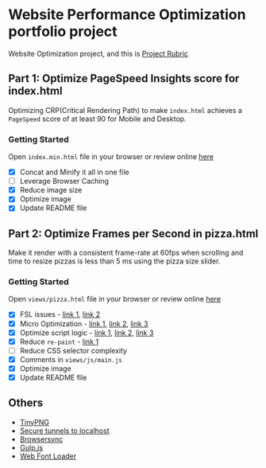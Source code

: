 # Website Performance Optimization portfolio project
Website Optimization project, and this is [Project Rubric](https://review.udacity.com/#!/projects/2735848561/rubric)

## Part 1: Optimize PageSpeed Insights score for index.html
Optimizing CRP(Critical Rendering Path) to make `index.html` achieves a `PageSpeed` score of at least 90 for Mobile and Desktop.

### Getting Started
Open `index.min.html` file in your browser or review online [here](http://jojoee.github.io/frontend-nanodegree-mobile-portfolio/index.min.html)

- [x] Concat and Minify it all in one file
- [ ] Leverage Browser Caching
- [x] Reduce image size
- [x] Optimize image
- [x] Update README file

## Part 2: Optimize Frames per Second in pizza.html
Make it render with a consistent frame-rate at 60fps when scrolling and time to resize pizzas is less than 5 ms using the pizza size slider.

### Getting Started
Open `views/pizza.html` file in your browser or review online [here](http://jojoee.github.io/frontend-nanodegree-mobile-portfolio/views/pizza.html)

- [x] FSL issues - [link 1](https://github.com/jojoee/frontend-nanodegree-mobile-portfolio/blob/master/views/js/main.js#L446-453), [link 2](https://github.com/jojoee/frontend-nanodegree-mobile-portfolio/blob/master/views/js/main.js#L503-504)
- [x] Micro Optimization - [link 1](https://github.com/jojoee/frontend-nanodegree-mobile-portfolio/blob/master/views/js/main.js#L343-357), [link 2](https://github.com/jojoee/frontend-nanodegree-mobile-portfolio/blob/master/views/js/main.js#L442-443), [link 3](https://github.com/jojoee/frontend-nanodegree-mobile-portfolio/blob/master/views/js/main.js#L506-509)
- [x] Optimize script logic - [link 1](https://github.com/jojoee/frontend-nanodegree-mobile-portfolio/blob/master/views/js/main.js#L446-453), [link 2](https://github.com/jojoee/frontend-nanodegree-mobile-portfolio/blob/master/views/js/main.js#L511-520), [link 3](https://github.com/jojoee/frontend-nanodegree-mobile-portfolio/blob/master/views/js/main.js#L540-557)
- [x] Reduce `re-paint` - [link 1](https://github.com/jojoee/frontend-nanodegree-mobile-portfolio/blob/master/views/css/style.css#L37-49)
- [ ] Reduce CSS selector complexity
- [x] Comments in `views/js/main.js`
- [x] Optimize image
- [x] Update README file

## Others
- [TinyPNG](https://tinypng.com/)
- [Secure tunnels to localhost](https://ngrok.com/)
- [Browsersync](https://www.browsersync.io/docs/gulp/)
- [Gulp.js](http://gulpjs.com/)
- [Web Font Loader](https://github.com/typekit/webfontloader)
